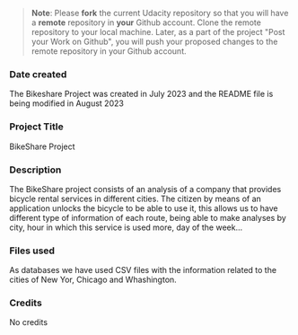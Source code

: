 >**Note**: Please **fork** the current Udacity repository so that you will have a **remote** repository in **your** Github account. Clone the remote repository to your local machine. Later, as a part of the project "Post your Work on Github", you will push your proposed changes to the remote repository in your Github account.

### Date created
The Bikeshare Project was created in July 2023 and the README file is being modified in August 2023

### Project Title
BikeShare Project

### Description
The BikeShare project consists of an analysis of a company that provides bicycle rental services in different cities. The citizen by means of an application unlocks the bicycle to be able to use it, this allows us to have different type of information of each route, being able to make analyses by city, hour in which this service is used more, day of the week...

### Files used
As databases we have used CSV files with the information related to the cities of New Yor, Chicago and Whashington.

### Credits
No credits

